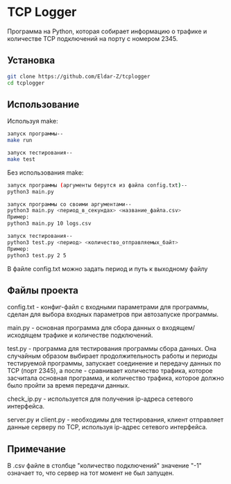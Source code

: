 # TCP Logger

Программа на Python, которая собирает информацию о трафике и количестве TCP подключений на порту с номером 2345.

## Установка

```bash
git clone https://github.com/Eldar-Z/tcplogger
cd tcplogger
```

## Использование

Используя make:
```bash
запуск программы--
make run

запуск тестирования--
make test
```

Без использования make:
```bash
запуск программы (аргументы берутся из файла config.txt)--
python3 main.py

запуск программы со своими аргументами--
python3 main.py <период_в_секундах> <название_файла.csv>
Пример:
python3 main.py 10 logs.csv

запуск тестирования--
python3 test.py <период> <количество_отправляемых_байт>
Пример:
python3 test.py 2 5
```

В файле config.txt можно задать период и путь к выходному файлу

## Файлы проекта

config.txt - конфиг-файл с входными параметрами для программы, сделан для выбора входных параметров при автозапуске программы.

main.py - основная программа для сбора данных о входящем/исходящем трафике и количестве подключений.

test.py - программа для тестирования программы сбора данных. Она случайным образом выбирает продолжительность работы и периоды тестируемой программы, запускает соединение и передачу данных по TCP (порт 2345), а после - сравнивает количество трафика, которое засчитала основная программа, и количество трафика, которое должно было пройти за время передачи данных.

check_ip.py - используется для получения ip-адреса сетевого интерфейса.

server.py и client.py - необходимы для тестирования, клиент отправляет данные серверу по TCP, используя ip-адрес сетевого интерфейса.

## Примечание

В .csv файле в столбце "количество подключений" значение "-1" означает то, что сервер на тот момент не был запущен.
